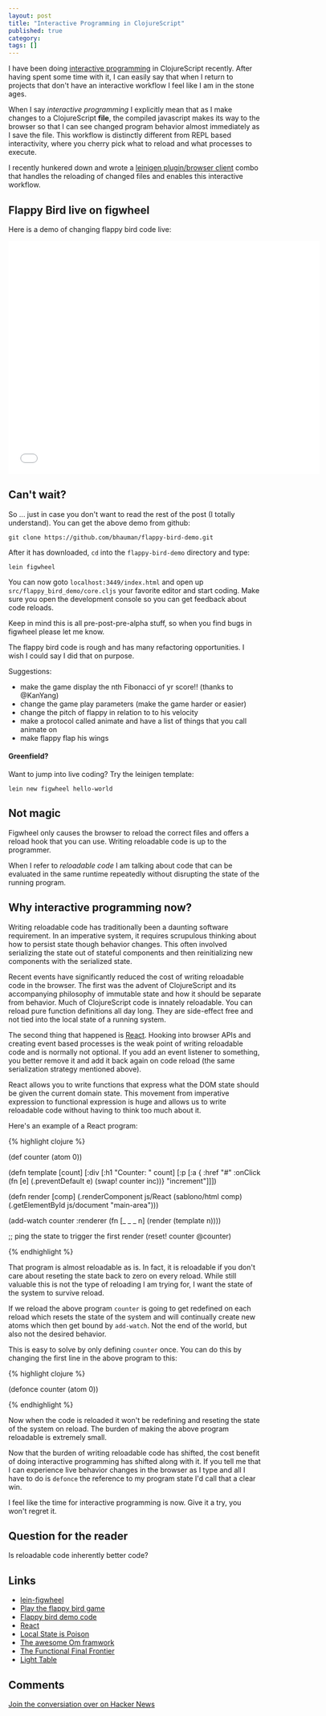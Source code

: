 ```yaml
---
layout: post
title: "Interactive Programming in ClojureScript"
published: true
category: 
tags: []
---
```


I have been doing [interactive
programming](http://en.wikipedia.org/wiki/Interactive_programming) in
ClojureScript recently. After having spent some time with it, I can
easily say that when I return to projects that don't have an
interactive workflow I feel like I am in the stone ages.

When I say *interactive programming* I explicitly mean that as I make
changes to a ClojureScript **file**, the compiled javascript makes its
way to the browser so that I can see changed program behavior almost
immediately as I save the file. This workflow is distinctly different
from REPL based interactivity, where you cherry pick what to reload and
what processes to execute.

I recently hunkered down and wrote a [leinigen plugin/browser
client](https://github.com/bhauman/lein-figwheel) combo that handles
the reloading of changed files and enables this interactive workflow.

## Flappy Bird live on figwheel

Here is a demo of changing flappy bird code live:

<div class="video-container">
<iframe width="620" height="465" src="//www.youtube.com/embed/KZjFVdU8VLI" frameborder="0" allowfullscreen></iframe>
</div>

## Can't wait?

So ... just in case you don't want to read the rest of the post (I
totally understand). You can get the above demo from github:

    git clone https://github.com/bhauman/flappy-bird-demo.git

After it has downloaded, `cd` into the `flappy-bird-demo` directory and
type:

    lein figwheel

You can now goto `localhost:3449/index.html` and open up
`src/flappy_bird_demo/core.cljs` your favorite editor and start
coding. Make sure you open the development console so you can get
feedback about code reloads.

Keep in mind this is all pre-post-pre-alpha stuff, so when you find bugs in
figwheel please let me know.

The flappy bird code is rough and has many refactoring opportunities.
I wish I could say I did that on purpose.

Suggestions:

* make the game display the nth Fibonacci of yr score!! (thanks to @KanYang)
* change the game play parameters (make the game harder or easier)
* change the pitch of flappy in relation to to his velocity
* make a protocol called animate and have a list of things that you call animate on
* make flappy flap his wings

#### Greenfield?

Want to jump into live coding? Try the leinigen template:

    lein new figwheel hello-world


## Not magic

Figwheel only causes the browser to reload the correct files and
offers a reload hook that you can use. Writing reloadable code is up
to the programmer.

When I refer to *reloadable code* I am talking about code that can be
evaluated in the same runtime repeatedly without disrupting the state
of the running program.

## Why interactive programming now?

Writing reloadable code has traditionally been a daunting software
requirement. In an imperative system, it requires scrupulous thinking
about how to persist state though behavior changes. This often
involved serializing the state out of stateful components and then
reinitializing new components with the serialized state.

Recent events have significantly reduced the cost of writing
reloadable code in the browser. The first was the advent of
ClojureScript and its accompanying philosophy of immutable state and
how it should be separate from behavior. Much of ClojureScript code is
innately reloadable. You can reload pure function definitions all day
long. They are side-effect free and not tied into the local state of a
running system.

The second thing that happened is
[React](http://facebook.github.io/react/). Hooking into browser APIs
and creating event based processes is the weak point of writing
reloadable code and is normally not optional. If you add an event
listener to something, you better remove it and add it back again on
code reload (the same serialization strategy mentioned above).

React allows you to write functions that express what the DOM state
should be given the current domain state. This movement from
imperative expression to functional expression is huge and allows us
to write reloadable code without having to think too much about it. 

Here's an example of a React program:

{% highlight clojure %}

(def counter (atom 0))

(defn template [count]
  [:div
   [:h1 "Counter: " count]
   [:p [:a { :href "#"
             :onClick (fn [e]
                        (.preventDefault e)
                        (swap! counter inc))} "increment"]]])

(defn render [comp]
  (.renderComponent js/React
                    (sablono/html comp) 
                    (.getElementById js/document "main-area")))

(add-watch counter :renderer
           (fn [_ _ _ n]
             (render (template n))))

;; ping the state to trigger the first render
(reset! counter @counter)

{% endhighlight %}

That program is almost reloadable as is. In fact, it is reloadable if
you don't care about reseting the state back to zero on every reload.
While still valuable this is not the type of reloading I am trying
for, I want the state of the system to survive reload.

If we reload the above program `counter` is going to get redefined on
each reload which resets the state of the system and will continually
create new atoms which then get bound by `add-watch`. Not the end of the
world, but also not the desired behavior.

This is easy to solve by only defining `counter` once. You can do this
by changing the first line in the above program to this:

{% highlight clojure %}

(defonce counter (atom 0))

{% endhighlight %}

Now when the code is reloaded it won't be redefining and reseting the
state of the system on reload. The burden of making the above program
reloadable is extremely small.

Now that the burden of writing reloadable code has shifted, the cost
benefit of doing interactive programming has shifted along with it. If
you tell me that I can experience live behavior changes in the browser
as I type and all I have to do is `defonce` the reference to my
program state I'd call that a clear win.

I feel like the time for interactive programming is now. Give it a
try, you won't regret it.

## Question for the reader

Is reloadable code inherently better code?

## Links 

* [lein-figwheel](https://github.com/bhauman/lein-figwheel)
* [Play the flappy bird game](http://rigsomelight.com/flappy-bird-demo/)
* [Flappy bird demo code](https://github.com/bhauman/flappy-bird-demo)
* [React](http://facebook.github.io/react/)
* [Local State is Poison](http://awelonblue.wordpress.com/2012/10/21/local-state-is-poison/)
* [The awesome Om framwork](https://github.com/swannodette/om)
* [The Functional Final Frontier](https://www.youtube.com/watch?v=DMtwq3QtddY)
* [Light Table](http://www.lighttable.com/)

## Comments

[Join the conversiation over on Hacker News](https://news.ycombinator.com/item?id=7682901)

